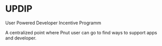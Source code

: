 # UPDIP
User Powered Developer Incentive Programm

A centralized point where Pnut user can go to find ways to support apps and developer.
